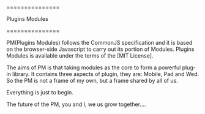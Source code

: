 ===============

Plugins Modules

===============

PM(Plugins Modules) follows the CommonJS specification and it is based on the browser-side Javascript to carry out its portion of Modules. Plugins Modules is available under the terms of the [MIT License].

The aims of PM is that taking modules as the core to form a powerful plug-in library. It contains three aspects of plugin, they are: Mobile, Pad and Wed. So the PM is not a frame of my own, but a frame shared by all of us.

Everything is just to begin.

The future of the PM, you and I, we us grow together….
